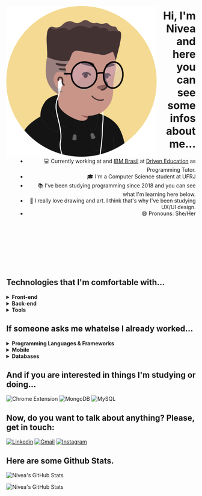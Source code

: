 
 <img align="left" alt="Nivea's personal avatar" src="https://github.com/niveamartins/niveamartins/blob/main/avatar-git.png" style="margin-top:30px;" width="400" height="400" />

<div align="right" style="margin-left: 30px;">
 
# Hi, I'm Nivea and here you can see some infos about me...

- 💻 Currently working at and [IBM Brasil](https://www.ibm.com/) at [Driven Education](https://www.driven.com.br/) as Programming Tutor.
- 🎓 I'm a Computer Science student at UFRJ
- 📚 I've been studying programming since 2018 and you can see what I'm learning here below.
- 🎨 I really love drawing and art. I think that's why I've been studying UX/UI design.
- 😄 Pronouns: She/Her
 
</div>

<br />
<br />
<br />
<br />
<br />
<br />
<br />

## Technologies that I'm comfortable with...

<details>
  <summary><b>Front-end</b></summary>
  
  ![HTML](https://img.shields.io/badge/HTML-239120?style=for-the-badge&logo=html5&logoColor=white)
  ![CSS](https://img.shields.io/badge/CSS-239120?&style=for-the-badge&logo=css3&logoColor=white)
  ![JavaScript](https://img.shields.io/badge/JavaScript-323330?style=for-the-badge&logo=javascript&logoColor=F7DF1E)
  ![React](https://img.shields.io/badge/React-20232A?style=for-the-badge&logo=react&logoColor=61DAFB)
  ![Redux](https://img.shields.io/badge/Redux-593D88?style=for-the-badge&logo=redux&logoColor=white)
  ![ReactRouter](https://img.shields.io/badge/React_Router-CA4245?style=for-the-badge&logo=react-router&logoColor=white)
  ![Vue.js](https://img.shields.io/badge/Vue.js-35495E?style=for-the-badge&logo=vue.js&logoColor=4FC08D)
  ![Bootstrap](https://img.shields.io/badge/Bootstrap-563D7C?style=for-the-badge&logo=bootstrap&logoColor=white)
  ![Sass](https://img.shields.io/badge/Sass-CC6699?style=for-the-badge&logo=sass&logoColor=white)
  ![StyledComponents](https://img.shields.io/badge/Styled--Components-DB7093?style=for-the-badge&logo=styled-components&logoColor=white)
  ![Cypress](https://img.shields.io/badge/Cypress-000000?style=for-the-badge&logo=cypress&logoColor=61DAFB)

</details>

<details>
  <summary><b>Back-end</b></summary>
  
  ![JavaScript](https://img.shields.io/badge/JavaScript-323330?style=for-the-badge&logo=javascript&logoColor=F7DF1E)
  ![NodeJS](https://img.shields.io/badge/Node.js-43853D?style=for-the-badge&logo=node.js&logoColor=white)
  ![ExpressJS](https://img.shields.io/badge/Express.js-404D59?style=for-the-badge)
  ![Postgres](https://img.shields.io/badge/PostgreSQL-316192?style=for-the-badge&logo=postgresql&logoColor=white)
  ![SQLite](https://img.shields.io/badge/SQLite-07405E?style=for-the-badge&logo=sqlite&logoColor=white)
  ![Jest](https://img.shields.io/badge/Jest-4285F4?style=for-the-badge&logo=jest&logoColor=white)
  ![Mocha](https://img.shields.io/badge/Mocha-8D6748?style=for-the-badge&logo=mocha&logoColor=white)
</details>

<details>
  <summary><b>Tools</b></summary>

  ![Git](https://img.shields.io/badge/-Git-F05032?logo=Git&style=for-the-badge&logoColor=white)
  ![Github](https://img.shields.io/badge/-Github-181717?logo=Github&style=for-the-badge&logoColor=white)
  ![Vercel](https://img.shields.io/badge/-vercel-000000?logo=Vercel&style=for-the-badge&logoColor=white)
  ![Heroku](https://img.shields.io/badge/Heroku-430098?style=for-the-badge&logo=heroku&logoColor=white)

</details>

## If someone asks me whatelse I already worked...
<details>
  <summary><b>Programming Languages & Frameworks</b></summary>

  ![Python](https://img.shields.io/badge/Python-3776AB?style=for-the-badge&logo=python&logoColor=white)
  ![C](https://img.shields.io/badge/C-00599C?style=for-the-badge&logo=c&logoColor=white)
  ![Django](https://img.shields.io/badge/-Django-092E20?logo=Django&style=for-the-badge&logoColor=white)
  ![flask](https://img.shields.io/badge/-flask-000000?logo=Flask&style=for-the-badge&logoColor=white)
  ![MongoDB](https://img.shields.io/badge/MongoDB-4EA94B?style=for-the-badge&logo=mongodb&logoColor=white)
</details>

<details>
  <summary><b>Mobile</b></summary>
  ![Ionic](https://img.shields.io/badge/Ionic-4285F4?style=for-the-badge&logo=ionic&logoColor=white)
  ![Flutter](https://img.shields.io/badge/Flutter-02569B?style=for-the-badge&logo=flutter&logoColor=white)
</details>

<details>
  <summary><b>Databases</b></summary>
  ![MongoDB](https://img.shields.io/badge/MongoDB-4EA94B?style=for-the-badge&logo=mongodb&logoColor=white)
</details>

## And if you are interested in things I'm studying or doing...
  ![Chrome Extension](https://img.shields.io/badge/Chrome-Extension-4285F3?style=for-the-badge&logo=googlechrome&logoColor=white)
  ![MongoDB](https://img.shields.io/badge/MongoDB-4EA94B?style=for-the-badge&logo=mongodb&logoColor=white)
  ![MySQL](https://img.shields.io/badge/MySQL-00000F?style=for-the-badge&logo=mysql&logoColor=white)
  
## Now, do you want to talk about anything? Please, get in touch:
[![Linkedin](https://img.shields.io/badge/LinkedIn-0077B5?style=for-the-badge&logo=linkedin&logoColor=white)](https://www.linkedin.com/in/n%C3%ADvea-martins-a0a02a176/)
[![Gmail](https://img.shields.io/badge/Gmail-D14836?style=for-the-badge&logo=gmail&logoColor=white)](mailto:niveamartinsgs@gmail.com)
[![Instagram](https://img.shields.io/badge/Instagram-E4405F?style=for-the-badge&logo=instagram&logoColor=white)](https://www.instagram.com/wxrtins/)

## Here are some Github Stats.
<div>
 
  ![Nivea's GitHub Stats](https://github-readme-stats.vercel.app/api?username=niveamartins&theme=great-gatsby&show_icons=true&hide=issues)
 
  ![Nivea's GitHub Stats](https://github-readme-stats.vercel.app/api/top-langs/?username=niveamartins&theme=great-gatsby)
 
</div>
